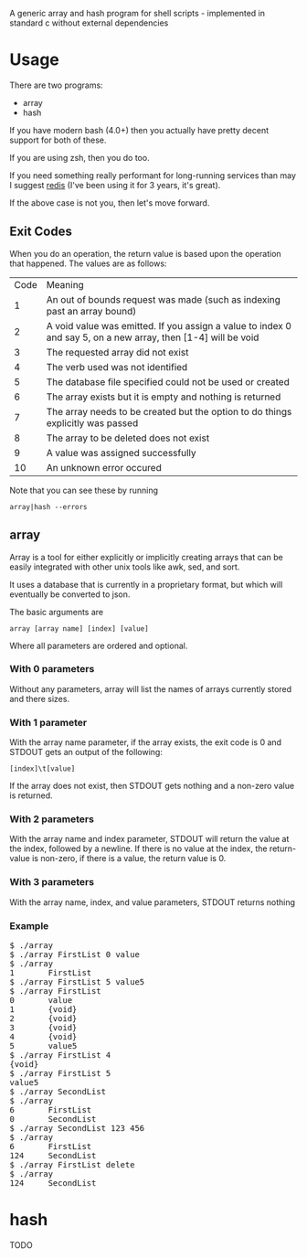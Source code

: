 A generic array and hash program for shell scripts - implemented in standard c without
external dependencies

# Usage

There are two programs:

 * array
 * hash

If you have modern bash (4.0+) then you actually have pretty decent support for both of these.

If you are using zsh, then you do too.

If you need something really performant for long-running services than may I suggest [redis](http://redis.io) (I've been using it for 3 years, it's great).

If the above case is not you, then let's move forward.

## Exit Codes

When you do an operation, the return value is based upon the operation that happened.  The values are as follows:
<table>
<tr><td>Code</td><td>Meaning</td></tr>
<tr><td>1</td><td>An out of bounds request was made (such as indexing past an array bound)</td></tr>
<tr><td>2</td><td>A void value was emitted.  If you assign a value to index 0 and say 5, on a new array, then [1-4] will be void</td></tr>
<tr><td>3</td><td>The requested array did not exist</td></tr>
<tr><td>4</td><td>The verb used was not identified</td></tr>
<tr><td>5</td><td>The database file specified could not be used or created</td></tr>
<tr><td>6</td><td>The array exists but it is empty and nothing is returned</td></tr>
<tr><td>7</td><td>The array needs to be created but the option to do things explicitly was passed</td></tr>
<tr><td>8</td><td>The array to be deleted does not exist</td></tr>
<tr><td>9</td><td>A value was assigned successfully</td></tr>
<tr><td>10</td><td>An unknown error occured</td></tr>
</table>

Note that you can see these by running

`array|hash --errors`

## array

Array is a tool for either explicitly or implicitly creating arrays that can be easily integrated with other unix tools like awk, sed, and sort.

It uses a database that is currently in a proprietary format, but which will eventually be converted to json.

The basic arguments are

`array [array name] [index] [value]`

Where all parameters are ordered and optional.

### With 0 parameters
Without any parameters, array will list the names of arrays currently stored and there sizes.

### With 1 parameter
With the array name parameter, if the array exists, the exit code is 0 and STDOUT gets an output of the following:

`[index]\t[value]`

If the array does not exist, then STDOUT gets nothing and a non-zero value is returned.

### With 2 parameters
With the array name and index parameter, STDOUT will return the value at the index, followed by a newline.  If there
is no value at the index, the return-value is non-zero, if there is a value, the return value is 0.

### With 3 parameters
With the array name, index, and value parameters, STDOUT returns nothing

### Example
<pre>
$ ./array
$ ./array FirstList 0 value
$ ./array
1       FirstList
$ ./array FirstList 5 value5
$ ./array FirstList
0       value
1       {void}
2       {void}
3       {void}
4       {void}
5       value5
$ ./array FirstList 4
{void}
$ ./array FirstList 5
value5
$ ./array SecondList
$ ./array
6       FirstList
0       SecondList
$ ./array SecondList 123 456
$ ./array
6       FirstList
124     SecondList
$ ./array FirstList delete
$ ./array
124     SecondList
</pre>
# hash

 TODO
